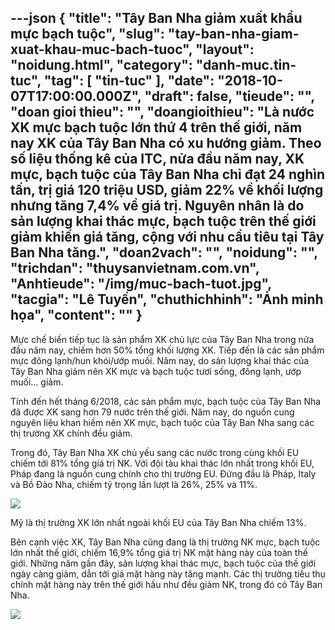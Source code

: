 ---json
{
    "title": "Tây Ban Nha giảm xuất khẩu mực bạch tuộc",
    "slug": "tay-ban-nha-giam-xuat-khau-muc-bach-tuoc",
    "layout": "noidung.html",
    "category": "danh-muc.tin-tuc",
    "tag": [
        "tin-tuc"
    ],
    "date": "2018-10-07T17:00:00.000Z",
    "draft": false,
    "tieude": "",
    "doan gioi thieu": "",
    "doangioithieu": "Là nước XK mực bạch tuộc lớn thứ 4 trên thế giới, năm nay XK của Tây Ban Nha có xu hướng giảm. Theo số liệu thống kê của ITC, nửa đầu năm nay, XK mực, bạch tuộc của Tây Ban Nha chỉ đạt 24 nghìn tấn, trị giá 120 triệu USD, giảm 22% về khối lượng nhưng tăng 7,4% về giá trị. Nguyên nhân là do sản lượng khai thác mực, bạch tuộc trên thế giới giảm khiến giá tăng, cộng với nhu cầu tiêu tại Tây Ban Nha tăng.",
    "doan2vach": "",
    "noidung": "",
    "trichdan": "thuysanvietnam.com.vn",
    "Anhtieude": "/img/muc-bach-tuot.jpg",
    "tacgia": "Lê Tuyến",
    "chuthichhinh": "Ảnh minh họa",
    "__content__": ""
}
---
<p>Mực chế biến tiếp tục l&agrave; sản phẩm XK chủ lực của T&acirc;y Ban Nha trong nửa đầu năm nay, chiếm hơn 50% tổng khối lượng XK. Tiếp đến l&agrave; c&aacute;c sản phẩm mực đ&ocirc;ng lạnh/hun kh&oacute;i/ướp muối. Năm nay, do sản lượng khai th&aacute;c của T&acirc;y Ban Nha giảm n&ecirc;n XK mực v&agrave; bạch tuộc tươi sống, đ&ocirc;ng lạnh, ướp muối&hellip; giảm.</p>

<p>T&iacute;nh đến hết th&aacute;ng 6/2018, c&aacute;c sản phẩm mực, bạch tuộc của T&acirc;y Ban Nha đ&atilde; được XK sang hơn 79 nước tr&ecirc;n thế giới. Năm nay, do nguồn cung nguy&ecirc;n liệu khan hiếm n&ecirc;n XK mực, bạch tuộc của T&acirc;y Ban Nha sang c&aacute;c thị trường XK ch&iacute;nh đều giảm.</p>

<p>Trong đ&oacute;, T&acirc;y Ban Nha XK chủ yếu sang c&aacute;c nước trong c&ugrave;ng khối EU chiếm tới 81% tổng gi&aacute; trị NK. Với đội t&agrave;u khai th&aacute;c lớn nhất trong khối EU, Ph&aacute;p đang l&agrave; nguồn cung ch&iacute;nh cho thị trường EU. Đứng đầu l&agrave; Ph&aacute;p, Italy v&agrave; Bồ Đ&agrave;o Nha, chiếm tỷ trọng lần lượt l&agrave; 26%, 25% v&agrave; 11%.</p>

<p><img src="http://thuysanvietnam.com.vn/uploads/article2/baiviet/nuoitrong/muc%20bach%20tuoc%20tay%20ba%20nha%20giam%2001.jpg" /></p>

<p>Mỹ l&agrave; thị trường XK lớn nhất ngo&agrave;i khối EU của T&acirc;y Ban Nha chiếm 13%.</p>

<p>B&ecirc;n cạnh việc XK, T&acirc;y Ban Nha cũng đang l&agrave; thị trường NK mực, bạch tuộc lớn nhất thế giới, chiếm 16,9% tổng gi&aacute; trị NK mặt h&agrave;ng n&agrave;y của to&agrave;n thế giới. Những năm gần đ&acirc;y, sản lượng khai th&aacute;c mực, bạch tuộc của thế giới ng&agrave;y c&agrave;ng giảm, dẫn tới gi&aacute; mặt h&agrave;ng n&agrave;y tăng mạnh. C&aacute;c thị trường ti&ecirc;u thụ ch&iacute;nh mặt h&agrave;ng n&agrave;y tr&ecirc;n thế giới hầu như đều giảm NK, trong đ&oacute; c&oacute; T&acirc;y Ban Nha.</p>

<p><img src="http://thuysanvietnam.com.vn/uploads/article2/baiviet/nuoitrong/muc%20bach%20tuoc%20tay%20ba%20nha%20giam%2002.jpg" /></p>
